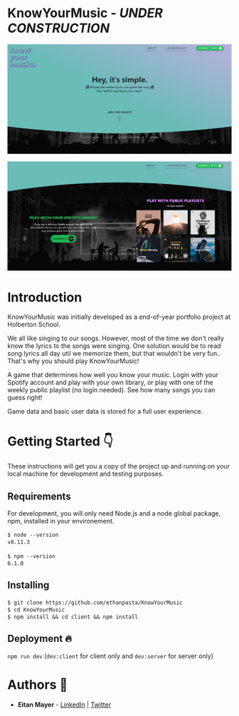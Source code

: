 # KnowYourMusic - _UNDER CONSTRUCTION_

![App Screenshot](./client/src/assets/imgs/screenshot.png)

![App Screenshot1](./client/src/assets/imgs/screenshot1.png)

# Introduction

KnowYourMusic was initially developed as a end-of-year portfolio project at Holberton School.

We all like singing to our songs. However, most of the time we don't really know the lyrics to the songs were singing. One solution would be to read song lyrics all day util we memorize them, but that wouldn't be very fun.. That's why you should play KnowYourMusic!

A game that determines how well you know your music. Login with your Spotify account and play with your own library, or play with one of the weekly public playlist (no login needed). See how many songs you can guess right!

Game data and basic user data is stored for a full user experience.

# Getting Started 👇

These instructions will get you a copy of the project up and running on your local machine for development and testing purposes.

## Requirements

For development, you will only need Node.js and a node global package, npm, installed in your environement.

```
$ node --version
v8.11.3

$ npm --version
6.1.0
```

## Installing

```
$ git clone https://github.com/ethanpasta/KnowYourMusic
$ cd KnowYourMusic
$ npm install && cd client && npm install
```

## Deployment 🔥

`npm run dev` (`dev:client` for client only and `dev:server` for server only)

# Authors 🙋

-   **Eitan Mayer** - [LinkedIn](https://www.linkedin.com/eitanmayer) | [Twitter](https://twitter.com/eitanmayer57)
